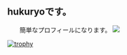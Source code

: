 ## hukuryoです。
  　　簡単なプロフィールになります。
![](https://github-profile-summary-cards.vercel.app/api/cards/profile-details?username=hukuryo&theme=2077)


[![trophy](https://github-profile-trophy.vercel.app/?username=hukuryo&theme=onedark)](https://github-profile-trophy.vercel.app/?username=hukuryo&theme=tokyonight)



